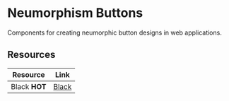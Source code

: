 # Neumorphism Buttons

Components for creating neumorphic button designs in web applications.

## Resources

| Resource | Link |
|---|---|
| Black **HOT** | [Black](https://uiverse.io/marcelodolza/pretty-goose-7) | 